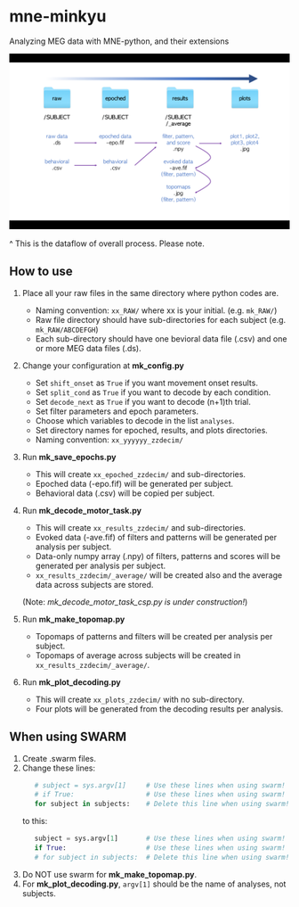 # mne-minkyu
Analyzing MEG data with MNE-python, and their extensions

![dataflow](screenshot.png)

^ This is the dataflow of overall process. Please note.

## How to use

1. Place all your raw files in the same directory where python codes are.
    * Naming convention: `xx_RAW/` where xx is your initial. (e.g. `mk_RAW/`)
    * Raw file directory should have sub-directories for each subject (e.g. `mk_RAW/ABCDEFGH`)
    * Each sub-directory should have one bevioral data file (.csv) and one or more MEG data files (.ds).

2. Change your configuration at __mk_config.py__
    * Set `shift_onset` as `True` if you want movement onset results.
    * Set `split_cond` as `True` if you want to decode by each condition.
    * Set `decode_next` as `True` if you want to decode (n+1)th trial.
    * Set filter parameters and epoch parameters.
    * Choose which variables to decode in the list `analyses`.
    * Set directory names for epoched, results, and plots directories.
    * Naming convention: `xx_yyyyyy_zzdecim/`

3. Run __mk_save_epochs.py__
    * This will create `xx_epoched_zzdecim/` and sub-directories.
    * Epoched data (-epo.fif) will be generated per subject.
    * Behavioral data (.csv) will be copied per subject.
    
4. Run __mk_decode_motor_task.py__
    * This will create `xx_results_zzdecim/` and sub-directories.
    * Evoked data (-ave.fif) of filters and patterns will be generated per analysis per subject.
    * Data-only numpy array (.npy) of filters, patterns and scores will be generated per analysis per subject.
    * `xx_results_zzdecim/_average/` will be created also and the average data across subjects are stored.

    (Note: _mk_decode_motor_task_csp.py is under construction!_)

5. Run __mk_make_topomap.py__
    * Topomaps of patterns and filters will be created per analysis per subject.
    * Topomaps of average across subjects will be created in `xx_results_zzdecim/_average/`.

6. Run __mk_plot_decoding.py__
    * This will create `xx_plots_zzdecim/` with no sub-directory.
    * Four plots will be generated from the decoding results per analysis.


## When using SWARM
1. Create .swarm files.
2. Change these lines:
    ```python
       # subject = sys.argv[1]     # Use these lines when using swarm!
       # if True:                  # Use these lines when using swarm!
       for subject in subjects:    # Delete this line when using swarm!
    ```
    to this:
    ```python
       subject = sys.argv[1]       # Use these lines when using swarm!
       if True:                    # Use these lines when using swarm!
       # for subject in subjects:  # Delete this line when using swarm!
    ```
3. Do NOT use swarm for __mk_make_topomap.py__.
4. For __mk_plot_decoding.py__, `argv[1]` should be the name of analyses, not subjects.
